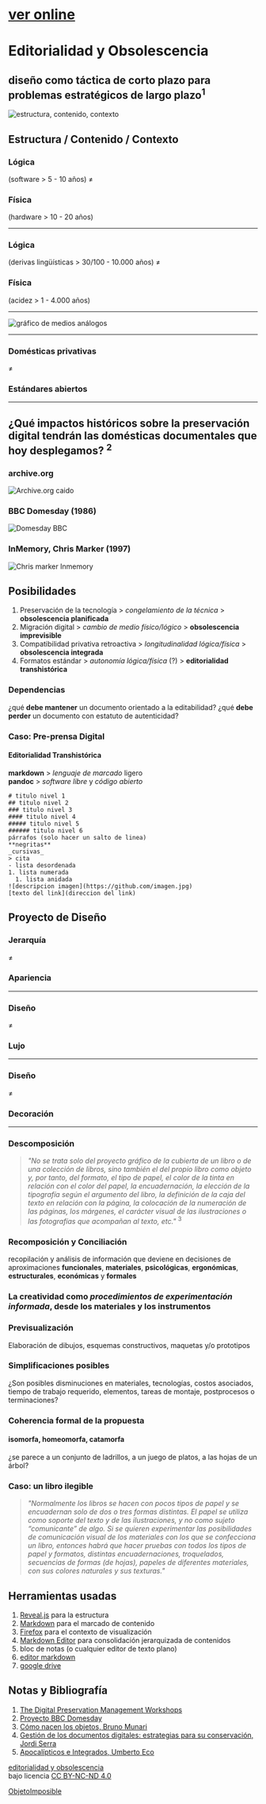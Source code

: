 # [ver online](https://nicolasvenegas.github.io/curatorial2024/)

# Editorialidad y Obsolescencia
## diseño como táctica de corto plazo para problemas estratégicos de largo plazo<sup>1</sup> 

![estructura, contenido, contexto](img/estructura_contenido_contexto.png)

## Estructura / Contenido / Contexto


					
### Lógica
(software > 5 - 10 años)
≠
### Física
(hardware > 10 - 20 años)

<hr/>

### Lógica <br/>
(derivas lingüísticas > 30/100 - 10.000 años)
≠
### Física <br/>
(acidez > 1 - 4.000 años)

<hr/>

![gráfico de medios análogos](img/grafico_mediosFisicos.png)

<hr/>

### Domésticas privativas 
≠ 
### Estándares abiertos

<hr/>

## ¿Qué impactos históricos sobre la preservación digital tendrán las domésticas documentales que hoy desplegamos? <sup>2</sup>

### archive.org
![Archive.org caido](img/archiveorg_caido.png)

### BBC Domesday (1986)
![Domesday BBC](img/DomesdayBBC.jpg)

### InMemory, Chris Marker (1997)
![Chris marker Inmemory](img/chrismarker_inmemory.jpg)

## Posibilidades
1. Preservación de la tecnología > *congelamiento de la técnica* > **obsolescencia planificada**
2. Migración digital > *cambio de medio físico/lógico* > **obsolescencia imprevisible**
3. Compatibilidad privativa retroactiva > *longitudinalidad lógica/física* > **obsolescencia integrada**
4. Formatos estándar > *autonomía lógica/física* (?) > **editorialidad transhistórica**

### Dependencias
¿qué **debe mantener** un documento orientado a la editabilidad?
¿qué **debe perder** un documento con estatuto de autenticidad?

### Caso: Pre-prensa Digital
#### Editorialidad Transhistórica
**markdown** > *lenguaje de marcado* ligero <br/>
**pandoc** > *software libre* y *código abierto*

```
# titulo nivel 1
## titulo nivel 2
### titulo nivel 3
#### titulo nivel 4
##### titulo nivel 5
###### titulo nivel 6
párrafos (solo hacer un salto de linea)
**negritas**
_cursivas_
> cita
- lista desordenada
1. lista numerada
  1. lista anidada
![descripcion imagen](https://github.com/imagen.jpg)
[texto del link](direccion del link)
```

## Proyecto de Diseño

### Jerarquía 
≠ 
### Apariencia

<hr/>

### Diseño
≠ 
### Lujo

<hr/>

### Diseño
≠ 
### Decoración

<hr/>

### Descomposición
> _"No se trata solo del proyecto gráfico de la cubierta de un libro o de una colección de libros, sino también el del propio libro como objeto y, por tanto, del formato, el tipo de papel, el color de la tinta en relación con el color del papel, la encuadernación, la elección de la tipografía según el argumento del libro, la definición de la caja del texto en relación con la página, la colocación de la numeración de las páginas, los márgenes, el carácter visual de las ilustraciones o las fotografías que acompañan al texto, etc."_ <sup>3</sup>

### Recomposición y Conciliación	
recopilación y análisis de información que deviene en decisiones de aproximaciones **funcionales**, **materiales**, **psicológicas**, **ergonómicas**, **estructurales**, **económicas** y **formales**


### La creatividad como _procedimientos de experimentación informada_, desde los materiales y los instrumentos


### Previsualización
Elaboración de dibujos, esquemas constructivos, maquetas y/o prototipos

### Simplificaciones posibles
¿Son posibles disminuciones en materiales, tecnologías, costos asociados, tiempo de trabajo requerido, elementos, tareas de montaje, postprocesos o terminaciones?

### Coherencia formal de la propuesta
#### isomorfa, homeomorfa, catamorfa
¿se parece a un conjunto de ladrillos, a un juego de platos, a las hojas de un árbol?

### Caso: un libro ilegible
> _"Normalmente los libros se hacen con pocos tipos de papel y se encuadernan solo de dos o tres formas distintas. El papel se utiliza como soporte del texto y de las ilustraciones, y no como sujeto “comunicante” de algo. Si se quieren experimentar las posibilidades de comunicación visual de los materiales con los que se confecciona un libro, entonces habrá que hacer pruebas con todos los tipos de papel y formatos, distintas encuadernaciones, troquelados, secuencias de formas (de hojas), papeles de diferentes materiales, con sus colores naturales y sus texturas."_

## Herramientas usadas
1. [Reveal.js](https://revealjs.com/) para la estructura
2. [Markdown](https://daringfireball.net/) para el marcado de contenido
3. [Firefox](https://www.mozilla.org/es-CL/firefox/new/) para el contexto de visualización
4. [Markdown Editor](https://jbt.github.io/markdown-editor/) para consolidación jerarquizada de contenidos
5. bloc de notas (o cualquier editor de texto plano)
6. [editor markdown](https://jbt.github.io/markdown-editor/)
7. [google drive](https://drive.google.com)

## Notas y Bibliografía
1. [The Digital Preservation Management Workshops](https://dpworkshop.org/dpm-eng/workshops/fiveday.html)
2. [Proyecto BBC Domesday](https://es.wikibrief.org/wiki/BBC_Domesday_Project)
3. [Cómo nacen los objetos, Bruno Munari](https://drive.google.com/file/d/1S_uA80-0v_LmDII1pOk2hCX63crjqDl-/view?usp=sharing)
4. [Gestión de los documentos digitales: estrategias para su conservación, Jordi Serra](https://drive.google.com/file/d/1fJ1mgoI78fuAQBdhA1m7mdwTVWA1_Vi2/view?usp=sharing)
5. [Apocalípticos e Integrados, Umberto Eco](https://drive.google.com/file/d/1O9QunwCSorQMS1rzUoMUSjhQ62nX3nzC/view?usp=sharing)


<p xmlns:cc="http://creativecommons.org/ns#" xmlns:dct="http://purl.org/dc/terms/"><a property="dct:title" rel="cc:attributionURL" href="https://nicolasvenegas.github.io/curatorial2024/" target="_blank">editorialidad y obsolescencia</a> <br/>bajo licencia <a href="https://creativecommons.org/licenses/by-nc-nd/4.0/?ref=chooser-v1" target="_blank" rel="license noopener noreferrer" style="display:inline-block;">CC BY-NC-ND 4.0</a></p> 
					<a rel="cc:attributionURL dct:creator" property="cc:attributionName" href="https://objetoimposible.cl" target="_blank">ObjetoImposible</a>